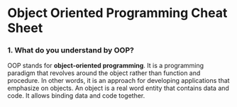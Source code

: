 # Object Oriented Programming Cheat Sheet

### 1. What do you understand by OOP?
OOP stands for **object-oriented programming**. It is a programming paradigm that revolves around the object rather than function and procedure. In other words, it is an approach for developing applications that emphasize on objects. An object is a real word entity that contains data and code. It allows binding data and code together.
